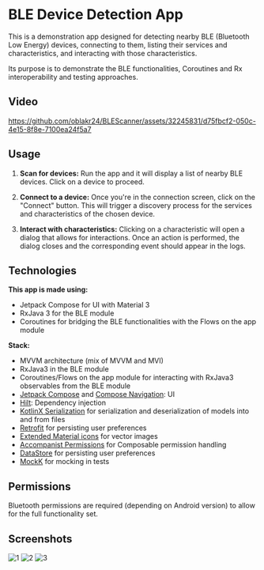 # BLE Device Detection App

This is a demonstration app designed for detecting nearby BLE (Bluetooth Low Energy) devices, connecting to them, 
listing their services and characteristics, and interacting with those characteristics.

Its purpose is to demonstrate the BLE functionalities, Coroutines and Rx interoperability and testing approaches.

## Video

https://github.com/oblakr24/BLEScanner/assets/32245831/d75fbcf2-050c-4e15-8f8e-7100ea24f5a7


## Usage

1. **Scan for devices:** Run the app and it will display a list of nearby BLE devices. Click on a device to proceed.

2. **Connect to a device:** Once you're in the connection screen, click on the "Connect" button. This will trigger a discovery process for the services and characteristics of the chosen device.

3. **Interact with characteristics:** Clicking on a characteristic will open a dialog that allows for interactions. Once an action is performed, the dialog closes and the corresponding event should appear in the logs.

## Technologies

**This app is made using:**

- Jetpack Compose for UI with Material 3
- RxJava 3 for the BLE module
- Coroutines for bridging the BLE functionalities with the Flows on the app module

**Stack:**
- MVVM architecture (mix of MVVM and MVI)
- RxJava3 in the BLE module
- Coroutines/Flows on the app module for interacting with RxJava3 observables from the BLE module
- [Jetpack Compose](https://developer.android.com/jetpack/compose) and [Compose Navigation](https://developer.android.com/jetpack/compose/navigation): UI
- [Hilt](https://dagger.dev/hilt/): Dependency injection
- [KotlinX Serialization](https://github.com/Kotlin/kotlinx.serialization) for serialization and deserialization of models into and from files
- [Retrofit](https://github.com/square/retrofit) for persisting user preferences
- [Extended Material icons](https://developer.android.com/jetpack/androidx/releases/compose-material) for vector images
- [Accompanist Permissions](https://github.com/google/accompanist/tree/main/permissions) for Composable permission handling
- [DataStore](https://developer.android.com/topic/libraries/architecture/datastore) for persisting user preferences
- [MockK](https://mockk.io/) for mocking in tests

## Permissions

Bluetooth permissions are required (depending on Android version) to allow for the full functionality set.

## Screenshots


![1](https://github.com/oblakr24/BLEScanner/assets/32245831/dbe9e467-fe90-4dc1-a18c-ba87b11c16c1)
![2](https://github.com/oblakr24/BLEScanner/assets/32245831/c5384f0f-543e-46db-a963-bc9454787512)
![3](https://github.com/oblakr24/BLEScanner/assets/32245831/44958f86-1faa-4253-8b11-47472215708e)




